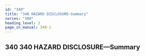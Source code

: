 ```yaml
---
id: "340"
title: "340 HAZARD DISCLOSURE—Summary"
series: "300"
heading_level: 2
page_in_manual: 340-1
---
```


## 340 340 HAZARD DISCLOSURE—Summary